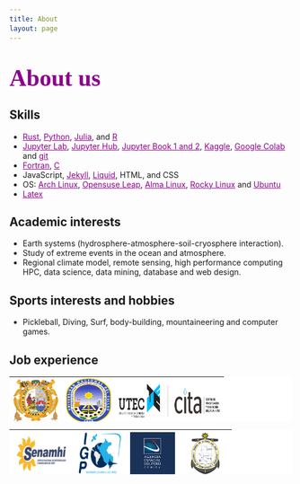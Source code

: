 ```yaml
---
title: About
layout: page
---
```

<!--![Profile Image]({{ site.url }}/{{ site.picture }}) -->

<H1 align="left"><span style="font-family:Times New Roman;font-size:150%;color:darkmagenta"><b>About us</b></span> </H1>
<h2>Skills</h2>

<ul class="skills">
	<li><a href="https://www.rust-lang.org/" style="color:darkmagenta">Rust</a>, <a href="https://www.python.org/" style="color:darkmagenta">Python</a>, <a href="https://julialang.org/" style="color:darkmagenta">Julia</a>, and <a href="https://www.rstudio.com/" style="color:darkmagenta">R</a></li>
	<li><a href="https://jupyter.org/" style="color:darkmagenta">Jupyter Lab</a>, <a href="https://jupyter.org/hub" style="color:darkmagenta">Jupyter Hub</a>, <a href="https://jupyterbook.org/en/stable/intro.html" style="color:darkmagenta">Jupyter Book 1 and 2</a>, <a href="https://www.kaggle.com/" style="color:darkmagenta">Kaggle</a>, <a href="https://colab.research.google.com/#scrollTo=-gE-Ez1qtyIA" style="color:darkmagenta">Google Colab</a> and <a href="https://git-scm.com/" style="color:darkmagenta">git</a></li>
	<li><a href="https://fortran-lang.org/" style="color:darkmagenta">Fortran</a>, <a href="https://www.gnu.org/software/gcc/" style="color:darkmagenta">C</a></li>
	<li> JavaScript, <a href="https://jekyllrb.com/" style="color:darkmagenta">Jekyll</a>, <a href="https://shopify.github.io/liquid/basics/introduction/" style="color:darkmagenta">Liquid</a>, HTML, and CSS</li>
	<li>OS: <a href="https://archlinux.org/" style="color:darkmagenta">Arch Linux</a>, <a href="https://get.opensuse.org/" style="color:darkmagenta">Opensuse Leap</a>, <a href="https://almalinux.org/" style="color:darkmagenta">Alma Linux</a>, <a href="https://rockylinux.org/" style="color:darkmagenta">Rocky Linux</a> and <a href="https://ubuntu.com/" style="color:darkmagenta">Ubuntu</a></li>
    <li><a href="https://www.latex-project.org/" style="color:darkmagenta">Latex</a></li>
</ul>

<h2>Academic interests</h2>
<ul class="Academic interests">
	<li>Earth systems (hydrosphere-atmosphere-soil-cryosphere interaction).</li>
	<li>Study of extreme events in the ocean and atmosphere.</li>
	<li>Regional climate model, remote sensing, high performance computing
	    HPC, data science, data mining, database and web design.</li>
</ul>

<h2>Sports interests and hobbies</h2>
<ul class="Sports interests">
	<li>Pickleball, Diving, Surf, body-building, mountaineering and computer games.</li>
</ul>

<h2>Job experience</h2>
<!--
<a href="https://www.dhn.mil.pe/"><img src="/assets/images/dhn_logo.png" alt="DHN" style="width:80px;height:80px;"></a>
<a href="https://www.unmsm.edu.pe/"><img src="/assets/images/unmsm_logo.jpg" alt="UNSMS" style="width:80px;height:80px;"></a>
<a href="https://www.gob.pe/igp"><img src="/assets/images/igp_logo.png" alt="IGP" style="width:80px;height:80px;"></a>
<a href="https://www.gob.pe/senamhi"><img src="/assets/images/senamhi_logo.jpg" alt="SENAMHI" style="width:80px;height:80px;"></a>
<a href="https://cita.utec.edu.pe/"><img src="/assets/images/utec_logo.png" alt="UTEC" style="width:110px;height:30px;"></a>
-->
 <table align="center" width="350" height="80" cellspacing="0" cellpadding="0" border="0" bgcolor="#FFFFFF">
  <tr ALIGN=center style="font-family:Times New Roman;color:#FFFFFF">
    <td><a href="https://www.unmsm.edu.pe/"><img src="/assets/images/unmsm_logo.jpg" alt="UNSMS" style="width:80px;height:75px;"></a></td>
    <td><a href="https://unac.edu.pe/"><img src="/assets/images/unac.png" alt="UNAC" style="width:80px;height:80px;"></a></td>
    <td><a href="https://cita.utec.edu.pe/"><img src="/assets/images/utec_logo.png" alt="UTEC" style="width:180px;height:60px;"></a></td>
   <!-- <td><a href="https://cs.utec.edu.pe/khipu/#/index"><img src="/assets/images/khipu_logo.png" alt="KHIPU" style="width:80px;height:80px;"></a></td>-->
  </tr>
 </table> 

 <table align="center" width="350" height="80" cellspacing="0" cellpadding="0" border="0" bgcolor="#FFFFFF">
  <tr ALIGN=center style="font-family:Times New Roman;color:#FFFFFF">
    <td><a href="https://www.gob.pe/senamhi"><img src="/assets/images/senamhi_logo.jpg" alt="SENAMHI" style="width:100px;height:80px;"></a></td>
    <td><a href="https://www.gob.pe/igp"><img src="/assets/images/igp_logo.png" alt="IGP" style="width:80px;height:75px;"></a></td>
    <td><a href="https://www.gob.pe/conida"><img src="/assets/images/conida.png" alt="CONIDA" style="width:80px;height:75px;"></a></td>
    <td><a href="https://www.dhn.mil.pe/"><img src="/assets/images/dhn_logo.png" alt="DHN" style="width:80px;height:75px;"></a></td>
  </tr>
 </table> 
